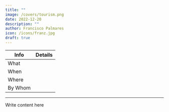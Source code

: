 ```yaml
---
title: ""
image: /covers/tourism.png
date: 2022-12-20
description: ""
author: Francisco Palmares
icon: /icons/franz.jpg
draft: true
---
```




Info | Details 
--- | ---
What | 
When | 
Where | 
By Whom | 

<!-- {{< img src="/covers/agrisummit.jpg" alt="Agri Summit" >}} -->

---

Write content here
